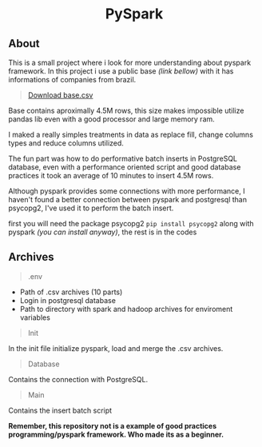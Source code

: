 <h1 align='center'>PySpark</h1>

<h2>About</h2>

<p>This is a small project where i look for more understanding about pyspark framework. In this project i use a public base <i>(link bellow)</i> with it has informations of companies from brazil.</p> 

> [Download base.csv](https://caelum-online-public.s3.amazonaws.com/2273-introducao-spark/01/estabelecimentos.zip)

<p>Base contains aproximally 4.5M rows, this size makes impossible utilize pandas lib even with a good processor and large memory ram.</p>

<p>I maked a really simples treatments in data as replace fill, change columns types and reduce columns utilized.</p>

<p>The fun part was how to do performative batch inserts in PostgreSQL database, 
even with a performance oriented script and good database practices it took an average of 10 minutes to insert 4.5M rows.</p>


<p>Although pyspark provides some connections with more performance, I haven't found a better connection between pyspark and postgresql than psycopg2, I've used it to perform the batch insert.

first you will need the package psycopg2 ```pip install psycopg2``` along with pyspark <i>(you can install anyway)</i>, the rest is in the codes</p>


<h2>Archives</h2>

> .env

- Path of .csv archives (10 parts) 
- Login in postgresql database
- Path to directory with spark and hadoop archives for enviroment variables

> Init

<p>In the init file initialize pyspark, load and merge the .csv archives.</p>

> Database

<p>Contains the connection with PostgreSQL.</p>

> Main

<p>Contains the insert batch script</p>


<p><b>Remember, this repository not is a example of good practices programming/pyspark framework. Who made its as a beginner.</b></p>
